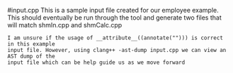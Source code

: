 #input.cpp
	This is a sample input file created for our employee example. This should eventually
	be run through the tool and generate two files that will match shmIn.cpp and shmCalc.cpp
	
	I am unsure if the usage of __attribute__((annotate(""))) is correct in this example 
	input file. However, using clang++ -ast-dump input.cpp we can view an AST dump of the 
	input file which can be help guide us as we move forward
